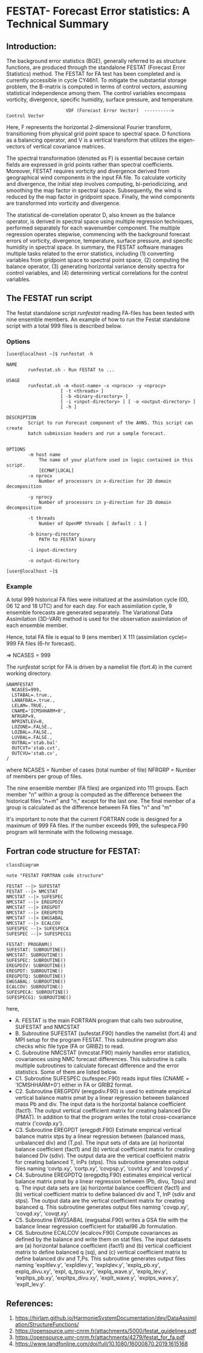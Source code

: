 # FESTAT- Forecast Error statistics: A Technical Summary

## Introduction: 

The background error statistics (BGE), generally referred to as structure functions, are produced through the standalone FESTAT (Forecast Error Statistics) method. The FESTAT for FA test has been completed and is currently accessible in cycle CY46h1. To mitigate the substantial storage problem, the B-matrix is computed in terms of control vectors, assuming statistical independence among them. The control variables encompass vorticity, divergence, specific humidity, surface pressure, and temperature.

                          VDF (Forecast Error Vector)  ---------->    Control Vector

Here, F represents the horizontal 2-dimensional Fourier transform, transitioning from physical grid point space to spectral space. D functions as a balancing operator, and V is a vertical transform that utilizes the eigen-vectors of vertical covariance matrices.

The spectral transformation (denoted as F) is essential because certain fields are expressed in grid points rather than spectral coefficients. Moreover, FESTAT requires vorticity and divergence derived from geographical wind components in the input FA file. To calculate vorticity and divergence, the initial step involves computing, bi-periodicizing, and smoothing the map factor in spectral space. Subsequently, the wind is reduced by the map factor in gridpoint space. Finally, the wind components are transformed into vorticity and divergence.

The statistical de-correlation operator D, also known as the balance operator, is derived in spectral space using multiple regression techniques, performed separately for each wavenumber component. The multiple regression operates stepwise, commencing with the background forecast errors of vorticity, divergence, temperature, surface pressure, and specific humidity in spectral space. In summary, the FESTAT software manages multiple tasks related to the error statistics, including (1) converting variables from gridpoint space to spectral point space, (2) computing the balance operator, (3) generating horizontal variance density spectra for control variables, and (4) determining vertical correlations for the control variables.

## The FESTAT run script

The festat standalone script _runfestat_ reading FA-files has been tested with nine ensemble members. An example of how to run the Festat standalone script with a total 999 files is described below.
### Options
```
[user@localhost ~]$ runfestat -h

NAME
        runfestat.sh - Run FESTAT to ...

USAGE
        runfestat.sh -m <host-name> -x <nprocx> -y <nprocy>
                    [ -t <threads> ]
                    [ -b <binary-directory> ]
                    [ -i <input-directory> ] [ -o <output-directory> ]
                    [ -h ]

DESCRIPTION
        Script to run Forecast component of the AHNS. This script can create
        batch submission headers and run a sample forecast.


OPTIONS
        -m host name
            The name of your platform used in logic contained in this script.
            [ECMWF|LOCAL]
        -x nprocx
            Number of processors in x-direction for 2D domain decomposition

        -y nprocy
            Number of processors in y-direction for 2D domain decomposition

        -t threads
            Number of OpenMP threads [ default : 1 ]

        -b binary-directory
            PATH to FESTAT binary

        -i input-directory

        -o output-directory

[user@localhost ~]$
```

### Example

A total 999 historical FA files were initialized at the assimilation cycle (00, 06 12 and 18 UTC) and for each day. For each assimilation cycle, 9 ensemble forecasts are generated separately. The Variational Data Assimilation (3D-VAR) method is used for the observation assimilation of each ensemble member.

Hence, total FA file is equal to  9 (ens member) X  111 (assimilation cycle)= 999 FA files (6-hr forecast). 

=> NCASES = 999

The _runfestat_ script for FA is driven by a namelist file (fort.4) in the current working directory.

```
&NAMFESTAT
  NCASES=999,
  LSTABAL=.true.,
  LANAFBAL=.true.,
  LELAM=.TRUE.,
  CNAME='ICMSHHARM+0',
  NFRGRP=9,
  NPRINTLEV=0,
  LOZONE=.FALSE.,
  LOZBAL=.FALSE.,
  LUVBAL=.FALSE.,
  OUTBAL='stab.bal'
  OUTCVT='stab.cvt',
  OUTCVU='stab.cv',
/
```

where 
NCASES = Number of cases (total number of file)
NFRGRP = Number of members per group of files.



The nine ensemble member (FA files) are organized into 111 groups. Each member "n" within a group is computed as the difference between the historical files "n+m" and "n," except for the last one. The final member of a group is calculated as the difference between FA files "n" and "m"

It's important to note that the current FORTRAN code is designed for a maximum of 999 FA files. If the number exceeds 999, the sufespeca.F90 program will terminate with the following message.


## Fortran code structure for FESTAT:

```mermaid
classDiagram

note "FESTAT FORTRAN code structure"

FESTAT --|> SUFESTAT
FESTAT --|> NMCSTAT
NMCSTAT --|> SUFESPEC
NMCSTAT --|> EREGPDIV
NMCSTAT --|> EREGPDT
NMCSTAT --|> EREGPDTQ
NMCSTAT --|> EWGSABAL
NMCSTAT --|> ECALCOV
SUFESPEC --|> SUFESPECA
SUFESPEC --|> SUFESPECG1

FESTAT: PROGRAM()
SUFESTAT: SUBROUTINE()
NMCSTAT: SUBROUTINE()
SUFESPEC: SUBROUTINE()
EREGPDIV: SUBROUTINE()
EREGPDT: SUBROUTINE()
EREGPDTQ: SUBROUTINE()
EWGSABAL: SUBROUTINE()
ECALCOV: SUBROUTINE()
SUFESPECA: SUBROUTINE()
SUFESPECG1: SUBROUTINE()
```
here,
- A. FESTAT is the main FORTRAN program that calls two subroutine, SUFESTAT and NMCSTAT
- B. Subroutine SUFESTAT (sufestat.F90) handles the namelist (fort.4) and MPI setup for the program FESTAT. This subroutine program also checks whic file type (FA or GRIB2) to read.
- C. Subroutine NMCSTAT (nmcstat.F90) mainly handles error statistics, covariances using NMC forecast differences. This subroutine is calls multiple subroutines to calculate forecast difference and the error statistics. Some of them are listed below.
- C1. Subroutine SUFESPEC (sufespec.F90) reads input files (CNAME = 'ICMSHHARM+0') either in FA or GRIB2 format.
- C2. Subroutine EREGPDIV (eregpdiv.F90) is used to estimate empirical vertical balance matrix pmat by a linear regression between balanced mass Pb and div. The input data is the horizontal balance coefficient (fact1). The output vertical coefficient matrix for creating balanced Div (PMAT). In addition to that the program writes the total cross-covariance matrix ('covdp.xy').
- C3. Subroutine EREGPDT (eregpdt.F90) Estimate empirical vertical balance matrix stps by a linear regression between (balanced mass, unbalanced div) and (T,ps). The input sets of data are (a)  horizontal balance coefficient (fact1) and (b) vertical coefficient matrix for creating balanced Div (sdiv). The output data are the vertical coefficient matrix for creating balanced T, lnPs  (stps). This subroutine generates output files naming ‘covtp.xy’, ‘cortp.xy’, ‘covpsp.y’, ‘covtd.xy’ and ‘covpsd.y’ .
- C4. Subroutine EREGPDTQ (eregpdtq.F90) estimates empirical vertical balance matrix pmat by a linear regression between (Pb, divu, Tpsu) and q. The input data sets are (a) horizontal balance coefficient (fact1) and (b) vertical coefficient matrix to define balanced div and T, lnP (sdiv and stps). The output data are the vertical coefficient matrix for creating balanced q. This subroutine generates output files naming 'covqp.xy', 'covqd.xy', 'covqt.xy'.
- C5. Subroutine EWGSABAL (ewgsabal.F90) writes a GSA file with the balance linear regression coefficient for stabal96 Jb formulation. 
- C6. Subroutine ECALCOV (ecalcov.F90) Compute covariances as defined by the balance and write them on stat files. The input datasets are (a) horizontal balance coefficient (fact1) and (b) vertical coefficient matrix to define balanced q (sq), and (c) vertical coefficient matrix to define balanced div and T,Ps. This subroutine generates output files naming 'expltlev.y', 'expldlev.y', 'explqlev.y', 'explq_pb.xy', explq_divu.xy', 'expl, q_tpsu.xy', 'explq_wave.y', 'explq_lev.y', 'expltps_pb.xy', 'expltps_divu.xy', 'explt_wave.y', 'explps_wave.y', 'explt_lev.y'.


## References:

1.	https://hirlam.github.io/HarmonieSystemDocumentation/dev/DataAssimilation/StructureFunctions/
2.	https://opensource.umr-cnrm.fr/attachments/5000/festat_guidelines.pdf
3.	https://opensource.umr-cnrm.fr/attachments/4279/festat_for_fa.pdf
4.	https://www.tandfonline.com/doi/full/10.1080/16000870.2019.1615168




